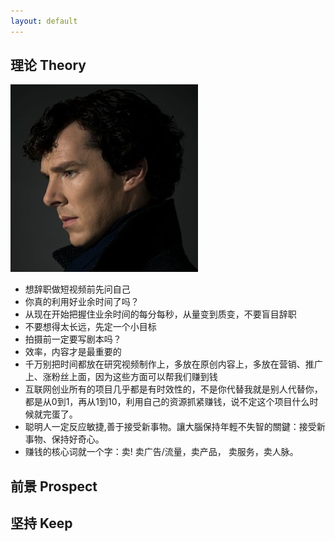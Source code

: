 ```yaml
---
layout: default
---
```


## <span id="theory">理论 Theory</span>

<img class="profile-picture" src="sherlock.jpg">

- 想辞职做短视频前先问自己
- 你真的利用好业余时间了吗？
- 从现在开始把握住业余时间的每分每秒，从量变到质变，不要盲目辞职
- 不要想得太长远，先定一个小目标
- 拍摄前一定要写剧本吗？
- 效率，内容才是最重要的
- 千万别把时间都放在研究视频制作上，多放在原创内容上，多放在营销、推广上、涨粉丝上面，因为这些方面可以帮我们赚到钱
- 互联网创业所有的项目几乎都是有时效性的，不是你代替我就是别人代替你，都是从0到1，再从1到10，利用自己的资源抓紧赚钱，说不定这个项目什么时候就完蛋了。
- 聪明人一定反应敏捷,善于接受新事物。讓大腦保持年輕不失智的關鍵：接受新事物、保持好奇心。
- 赚钱的核心词就一个字：卖! 卖广告/流量，卖产品， 卖服务，卖人脉。
## <span id="prospect">前景 Prospect</span>

## <span id="keep">坚持 Keep</span>

